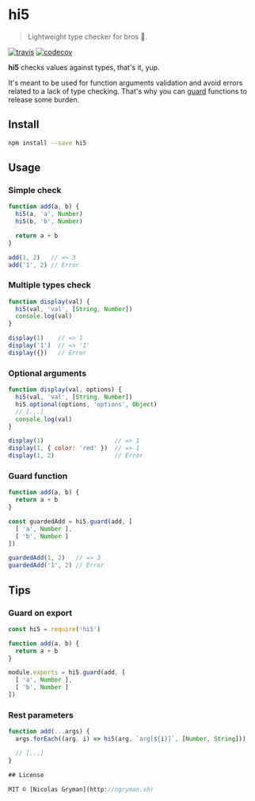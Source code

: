 # hi5

> Lightweight type checker for bros :raised_hands:.

[![travis][travis-image]][travis-url] [![codecov][codecov-image]][codecov-url]

[travis-image]: https://img.shields.io/travis/ngryman/hi5.svg?style=flat
[travis-url]: https://travis-ci.org/ngryman/hi5
[codecov-image]: https://img.shields.io/codecov/c/github/ngryman/hi5.svg
[codecov-url]: https://codecov.io/github/ngryman/hi5


**hi5** checks values against types, that's it, yup.

It's meant to be used for function arguments validation and avoid errors related to a lack of
type checking. That's why you can [guard](#guard-function) functions to release some burden.

## Install

```bash
npm install --save hi5
```

## Usage

### Simple check

```javascript
function add(a, b) {
  hi5(a, 'a', Number)
  hi5(b, 'b', Number)

  return a + b
}

add(1, 2)   // => 3
add('1', 2) // Error
```

### Multiple types check

```javascript
function display(val) {
  hi5(val, 'val', [String, Number])
  console.log(val)
}

display(1)    // => 1
display('1')  // => '1'
display({})   // Error
```

### Optional arguments

```javascript
function display(val, options) {
  hi5(val, 'val', [String, Number])
  hi5.optional(options, 'options', Object)
  // [...]
  console.log(val)
}

display(1)                    // => 1
display(1, { color: 'red' })  // => 1
display(1, 2)                 // Error
```

### Guard function

```javascript
function add(a, b) {
  return a + b
}

const guardedAdd = hi5.guard(add, [
  [ 'a', Number ],
  [ 'b', Number ]
])

guardedAdd(1, 2)   // => 3
guardedAdd('1', 2) // Error
```

## Tips

### Guard on export

```javascript
const hi5 = require('hi5')

function add(a, b) {
  return a + b
}

module.exports = hi5.guard(add, [
  [ 'a', Number ],
  [ 'b', Number ]
])
```

### Rest parameters

```javascript
function add(...args) {
  args.forEach((arg, i) => hi5(arg, `arg[${i}]`, [Number, String]))

  // [...]
}

## License

MIT © [Nicolas Gryman](http://ngryman.sh)

